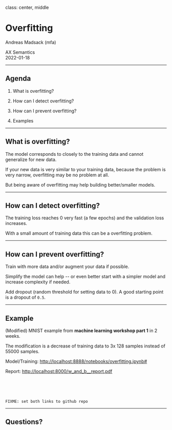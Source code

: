 class: center, middle

# Overfitting

Andreas Madsack (mfa)

AX Semantics<br/>
2022-01-18

---

## Agenda

1. What is overfitting?

2. How can I detect overfitting?

3. How can I prevent overfitting?

4. Examples


---

## What is overfitting?

The model corresponds to closely to the training data and cannot generalize for new data.

If your new data is very similar to your training data, because the problem is very narrow, overfitting may be no problem at all.

But being aware of overfitting may help building better/smaller models.

---

## How can I detect overfitting?

The training loss reaches 0 very fast (a few epochs) and the validation loss increases.

With a small amount of training data this can be a overfitting problem.

---

## How can I prevent overfitting?

Train with more data and/or augment your data if possible.

Simplify the model can help -- or even better start with a simpler model and increase complexity if needed.

Add dropout (random threshold for setting data to 0). A good starting point is a dropout of `0.5`.

---

## Example

(Modified) MNIST example from **machine learning workshop part 1** in 2 weeks.

The modification is a decrease of training data to 3x 128 samples instead of 55000 samples.

Model/Training: [http://localhost:8888/notebooks/overfitting.ipynb#](http://localhost:8888/notebooks/overfitting.ipynb#)

Report: [http://localhost:8000/w_and_b__report.pdf](http://localhost:8000/w_and_b__report.pdf)

<br/>
<br/>
<br/>

``FIXME: set both links to github repo``

---

## Questions?



